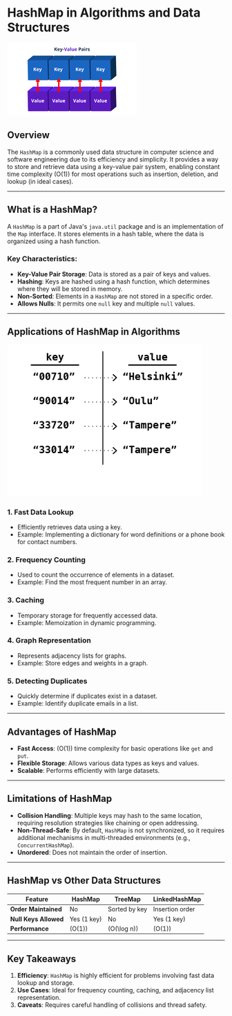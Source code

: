 # **HashMap in Algorithms and Data Structures**

![](hashmap1.png)

## **Overview**
The `HashMap` is a commonly used data structure in computer science and software engineering due to its efficiency and simplicity. It provides a way to store and retrieve data using a key-value pair system, enabling constant time complexity \(O(1)\) for most operations such as insertion, deletion, and lookup (in ideal cases).

---

## **What is a HashMap?**
A `HashMap` is a part of Java's `java.util` package and is an implementation of the `Map` interface. It stores elements in a hash table, where the data is organized using a hash function.

### Key Characteristics:
- **Key-Value Pair Storage**: Data is stored as a pair of keys and values.
- **Hashing**: Keys are hashed using a hash function, which determines where they will be stored in memory.
- **Non-Sorted**: Elements in a `HashMap` are not stored in a specific order.
- **Allows Nulls**: It permits one `null` key and multiple `null` values.

---

## **Applications of HashMap in Algorithms**

![](hashmap2.png)

### 1. **Fast Data Lookup**
   - Efficiently retrieves data using a key.
   - Example: Implementing a dictionary for word definitions or a phone book for contact numbers.

### 2. **Frequency Counting**
   - Used to count the occurrence of elements in a dataset.
   - Example: Find the most frequent number in an array.

### 3. **Caching**
   - Temporary storage for frequently accessed data.
   - Example: Memoization in dynamic programming.

### 4. **Graph Representation**
   - Represents adjacency lists for graphs.
   - Example: Store edges and weights in a graph.

### 5. **Detecting Duplicates**
   - Quickly determine if duplicates exist in a dataset.
   - Example: Identify duplicate emails in a list.

---

## **Advantages of HashMap**
- **Fast Access**: \(O(1)\) time complexity for basic operations like `get` and `put`.
- **Flexible Storage**: Allows various data types as keys and values.
- **Scalable**: Performs efficiently with large datasets.

---

## **Limitations of HashMap**
- **Collision Handling**: Multiple keys may hash to the same location, requiring resolution strategies like chaining or open addressing.
- **Non-Thread-Safe**: By default, `HashMap` is not synchronized, so it requires additional mechanisms in multi-threaded environments (e.g., `ConcurrentHashMap`).
- **Unordered**: Does not maintain the order of insertion.

---

## **HashMap vs Other Data Structures**
| Feature                | HashMap            | TreeMap           | LinkedHashMap       |
|------------------------|--------------------|-------------------|---------------------|
| **Order Maintained**   | No                 | Sorted by key     | Insertion order     |
| **Null Keys Allowed**  | Yes (1 key)        | No                | Yes (1 key)         |
| **Performance**        | \(O(1)\)           | \(O(\log n)\)     | \(O(1)\)            |

---

## **Key Takeaways**
1. **Efficiency**: `HashMap` is highly efficient for problems involving fast data lookup and storage.
2. **Use Cases**: Ideal for frequency counting, caching, and adjacency list representation.
3. **Caveats**: Requires careful handling of collisions and thread safety.